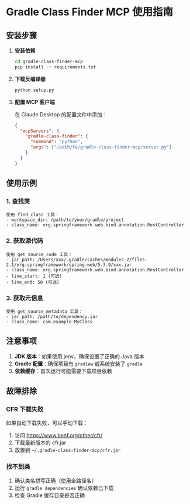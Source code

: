 # Gradle Class Finder MCP 使用指南

## 安装步骤

1. **安装依赖**
   ```bash
   cd gradle-class-finder-mcp
   pip install -r requirements.txt
   ```

2. **下载反编译器**
   ```bash
   python setup.py
   ```

3. **配置 MCP 客户端**
   
   在 Claude Desktop 的配置文件中添加：
   ```json
   {
     "mcpServers": {
       "gradle-class-finder": {
         "command": "python",
         "args": ["/path/to/gradle-class-finder-mcp/server.py"]
       }
     }
   }
   ```

## 使用示例

### 1. 查找类
```
使用 find_class 工具：
- workspace_dir: /path/to/your/gradle/project
- class_name: org.springframework.web.bind.annotation.RestController
```

### 2. 获取源代码
```
使用 get_source_code 工具：
- jar_path: /Users/xxx/.gradle/caches/modules-2/files-2.1/org.springframework/spring-web/5.3.9/xxx.jar
- class_name: org.springframework.web.bind.annotation.RestController
- line_start: 1 (可选)
- line_end: 50 (可选)
```

### 3. 获取元信息
```
使用 get_source_metadata 工具：
- jar_path: /path/to/dependency.jar
- class_name: com.example.MyClass
```

## 注意事项

1. **JDK 版本**：如果使用 jenv，确保设置了正确的 Java 版本
2. **Gradle 配置**：确保项目有 `gradlew` 或系统安装了 `gradle`
3. **依赖缓存**：首次运行可能需要下载项目依赖

## 故障排除

### CFR 下载失败
如果自动下载失败，可以手动下载：
1. 访问 https://www.benf.org/other/cfr/
2. 下载最新版本的 cfr.jar
3. 放置到 `~/.gradle-class-finder-mcp/cfr.jar`

### 找不到类
1. 确认类名拼写正确（使用全路径名）
2. 运行 `gradle dependencies` 确认依赖已下载
3. 检查 Gradle 缓存目录是否正确